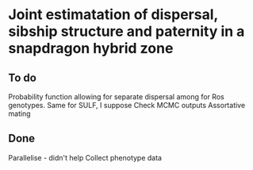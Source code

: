 # Joint estimatation of dispersal, sibship structure and paternity in a snapdragon hybrid zone

## To do
Probability function allowing for separate dispersal among for Ros genotypes.
Same for SULF, I suppose
Check MCMC outputs
Assortative mating

## Done
Parallelise - didn't help
Collect phenotype data